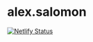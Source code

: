 # alex.salomon

[![Netlify Status](https://api.netlify.com/api/v1/badges/0c82da2e-160a-4338-8cb1-ce1d2125254c/deploy-status)](https://app.netlify.com/sites/tender-bhaskara-6945ec/deploys)
